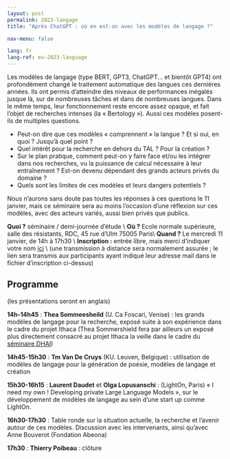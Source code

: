 ```yaml
---
layout: post
permalink: 2023-langage
title: "Après ChatGPT : où en est-on avec les modèles de langage ?"

nav-menu: false

lang: fr
lang-ref: ev-2023-language
---
```


Les modèles de langage (type BERT, GPT3, ChatGPT... et bientôt GPT4) ont profondément changé le traitement automatique des langues ces dernières années. Ils ont permis d’atteindre des niveaux de performances inégalés jusque là, sur de nombreuses tâches et dans de nombreuses langues. Dans le même temps, leur fonctionnement reste encore assez opaque, et fait l’objet de recherches intenses (la « Bertology »). Aussi ces modèles posent-ils de multiples questions.

- Peut-on dire que ces modèles « comprennent » la langue ? Et si oui, en quoi ? Jusqu’à quel point ?
- Quel intérêt pour la recherche en dehors du TAL ? Pour la création ?
- Sur le plan pratique, comment peut-on y faire face et/ou les intégrer dans nos recherches, vu la puissance de calcul nécessaire à leur entraînement ? Est-on devenu dépendant des grands acteurs privés du domaine ?
- Quels sont les limites de ces modèles et leurs dangers potentiels ?

Nous n’aurons sans doute pas toutes les réponses à ces questions le 11 janvier, mais ce séminaire sera au moins l’occasion d’une réflexion sur ces modèles, avec des acteurs variés, aussi bien privés que publics.

**Quoi ?** séminaire / demi-journée d’étude \\
**Où ?** Ecole normale supérieure, salle des résistants, RDC, 45 rue d’Ulm 75005 Paris\\
**Quand ?** Le mercredi 11 janvier, de 14h à 17h30 \\
**Inscription :** entrée libre, mais merci d’indiquer votre nom [ici](https://docs.google.com/spreadsheets/d/1AXs9WMRrDSX2RWCidZIY-WpjESTEErLAJbj2l-FhuYs/edit?usp=sharing) \\
(une transmission à distance sera normalement assurée ; le lien sera transmis aux participants ayant indiqué leur adresse mail dans le fichier d’inscription ci-dessus)



## Programme

(les présentations seront en anglais)

**14h-14h45** :  **Thea Sommeesheild**  (U. Ca Foscari, Venise) : les grands modèles de langage pour la recherche, exposé suite à son expérience  dans le cadre du projet Ithaca (Thea Sommershield fera par ailleurs un exposé plus directement consacré au projet Ithaca la veille dans le cadre du [séminaire DHAI](https://dhai-seminar.github.io/))


**14h45-15h30** :  **Tm Van De Cruys** (KU. Leuven, Belgique) : utilisation de modèles de langage pour la génération de poésie, modèles de langage et création

**15h30-16h15** :  **Laurent Daudet** et **Olga Lopusanschi** : (LightOn, Paris) « I need my own ! Developing private Large Language Models », sur le développement de modèles de langage au sein d’une start up comme LightOn.


**16h30-17h30** : Table ronde sur la situation actuelle, la recherche et l’avenir autour de ces modèles. Discussion avec les intervenants, ainsi qu’avec Anne Bouverot (Fondation Abeona)

**17h30** : **Thierry Poibeau** : clôture
